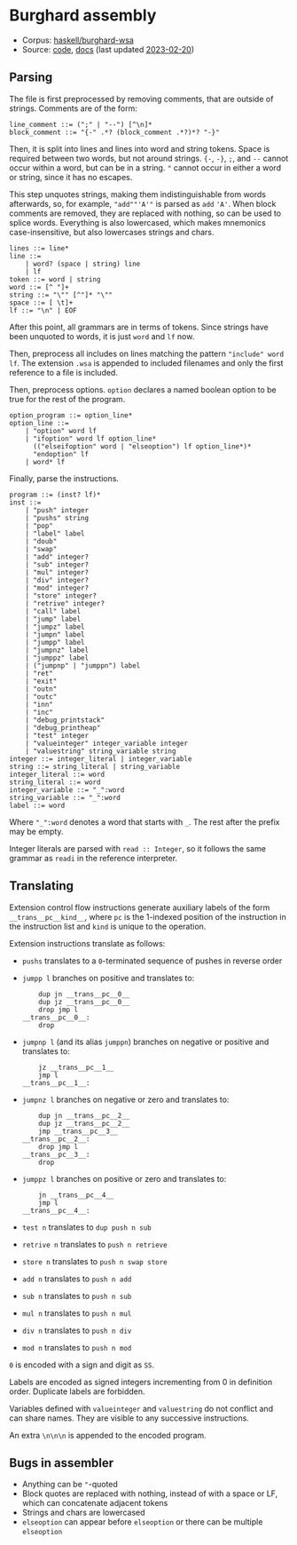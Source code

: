 # Burghard assembly

- Corpus: [haskell/burghard-wsa](https://github.com/wspace/corpus/blob/main/haskell/burghard-wsa/project.json)
- Source: [code](https://github.com/wspace/burghard-wsa/blob/main/trans.hs),
  [docs](https://github.com/wspace/burghard-wsa/blob/main/intro.md)
  (last updated [2023-02-20](https://github.com/wspace/burghard-wsa/tree/9f463d027f9e59238382adb69a1af9bc294c1f6a))

## Parsing

The file is first preprocessed by removing comments, that are outside of
strings. Comments are of the form:

```bnf
line_comment ::= (";" | "--") [^\n]*
block_comment ::= "{-" .*? (block_comment .*?)*? "-}"
```

Then, it is split into lines and lines into word and string tokens. Space is
required between two words, but not around strings. `{-`, `-}`, `;`, and `--`
cannot occur within a word, but can be in a string. `"` cannot occur in either a
word or string, since it has no escapes.

This step unquotes strings, making them indistinguishable from words afterwards,
so, for example, `"add""'A'"` is parsed as `add` `'A'`. When block comments are
removed, they are replaced with nothing, so can be used to splice words.
Everything is also lowercased, which makes mnemonics case-insensitive, but also
lowercases strings and chars.

```bnf
lines ::= line*
line ::=
    | word? (space | string) line
    | lf
token ::= word | string
word ::= [^ "]+
string ::= "\"" [^"]* "\""
space ::= [ \t]+
lf ::= "\n" | EOF
```

After this point, all grammars are in terms of tokens. Since strings have been
unquoted to words, it is just `word` and `lf` now.

Then, preprocess all includes on lines matching the pattern
`"include" word lf`. The extension `.wsa` is appended to included filenames and
only the first reference to a file is included.

Then, preprocess options. `option` declares a named boolean option to be true
for the rest of the program.

```bnf
option_program ::= option_line*
option_line ::=
    | "option" word lf
    | "ifoption" word lf option_line*
      (("elseifoption" word | "elseoption") lf option_line*)*
      "endoption" lf
    | word* lf
```

Finally, parse the instructions.

```bnf
program ::= (inst? lf)*
inst ::=
    | "push" integer
    | "pushs" string
    | "pop"
    | "label" label
    | "doub"
    | "swap"
    | "add" integer?
    | "sub" integer?
    | "mul" integer?
    | "div" integer?
    | "mod" integer?
    | "store" integer?
    | "retrive" integer?
    | "call" label
    | "jump" label
    | "jumpz" label
    | "jumpn" label
    | "jumpp" label
    | "jumpnz" label
    | "jumppz" label
    | ("jumpnp" | "jumppn") label
    | "ret"
    | "exit"
    | "outn"
    | "outc"
    | "inn"
    | "inc"
    | "debug_printstack"
    | "debug_printheap"
    | "test" integer
    | "valueinteger" integer_variable integer
    | "valuestring" string_variable string
integer ::= integer_literal | integer_variable
string ::= string_literal | string_variable
integer_literal ::= word
string_literal ::= word
integer_variable ::= "_":word
string_variable ::= "_":word
label ::= word
```

Where `"_":word` denotes a word that starts with `_`. The rest after the prefix
may be empty.

Integer literals are parsed with `read :: Integer`, so it follows the same
grammar as `readi` in the reference interpreter.

## Translating

Extension control flow instructions generate auxiliary labels of the form
`__trans__pc__kind__`, where `pc` is the 1-indexed position of the instruction
in the instruction list and `kind` is unique to the operation.

Extension instructions translate as follows:

- `pushs` translates to a `0`-terminated sequence of pushes in reverse order
- `jumpp l` branches on positive and translates to:

  ```wsa
      dup jn __trans__pc__0__
      dup jz __trans__pc__0__
      drop jmp l
  __trans__pc__0__:
      drop
  ```

- `jumpnp l` (and its alias `jumppn`) branches on negative or positive and
  translates to:

  ```wsa
      jz __trans__pc__1__
      jmp l
  __trans__pc__1__:
  ```

- `jumpnz l` branches on negative or zero and translates to:

  ```wsa
      dup jn __trans__pc__2__
      dup jz __trans__pc__2__
      jmp __trans__pc__3__
  __trans__pc__2__:
      drop jmp l
  __trans__pc__3__:
      drop
  ```

- `jumppz l` branches on positive or zero and translates to:

  ```wsa
      jn __trans__pc__4__
      jmp l
  __trans__pc__4__:
  ```

- `test n` translates to `dup push n sub`
- `retrive n` translates to `push n retrieve`
- `store n` translates to `push n swap store`
- `add n` translates to `push n add`
- `sub n` translates to `push n sub`
- `mul n` translates to `push n mul`
- `div n` translates to `push n div`
- `mod n` translates to `push n mod`

`0` is encoded with a sign and digit as `SS`.

Labels are encoded as signed integers incrementing from 0 in definition order.
Duplicate labels are forbidden.

Variables defined with `valueinteger` and `valuestring` do not conflict and can
share names. They are visible to any successive instructions.

An extra `\n\n\n` is appended to the encoded program.

## Bugs in assembler

- Anything can be `"`-quoted
- Block quotes are replaced with nothing, instead of with a space or LF, which
  can concatenate adjacent tokens
- Strings and chars are lowercased
- `elseoption` can appear before `elseoption` or there can be multiple
  `elseoption`
